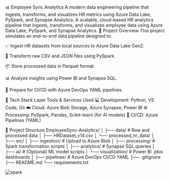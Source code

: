 📊 Employee Sync Analytics
A modern data engineering pipeline that ingests, transforms, and visualizes HR metrics using Azure Data Lake, PySpark, and Synapse Analytics.
A scalable, cloud-based HR analytics pipeline that ingests, transforms, and visualizes employee data using Azure Data Lake, PySpark, and Synapse Analytics.
🚀 Project Overview
This project simulates an end-to-end data pipeline designed to:

✅ Ingest HR datasets from local sources to Azure Data Lake Gen2.

🔁 Transform raw CSV and JSON files using PySpark.

📦 Store processed data in Parquet format.

📊 Analyze insights using Power BI and Synapse SQL.

🔁 Prepare for CI/CD with Azure DevOps YAML pipelines.

🧱 Tech Stack
Layer	Tools & Services Used
💻 Development:	Python, VS Code, Git
☁️ Cloud:	Azure Blob Storage, Azure Synapse, Power BI
⚙️ Processing:	PySpark, Pandas, Scikit-learn (for AI models)
🔁 CI/CD:	Azure Pipelines (YAML)

📁 Project Structure
EmployeeSync-Analytics/
│
├── data/                    # Raw and processed data
│   ├── HRDataset_v14.csv
│   └── processed_hr_data/
│
├── src/
│   ├── ingestion/           # Upload to Azure Blob
│   ├── processing/          # Spark transformation scripts
│   ├── analytics/           # Synapse SQL queries
│   ├── ai/                  # (Optional) ML model scripts
│   └── visualization/       # Power BI .pbix dashboards
│
├── pipelines/               # Azure DevOps CI/CD YAML
├── .gitignore
├── README.md
└── requirements.txt

![spark](https://github.com/user-attachments/assets/75abe345-46da-4a03-b852-f75da3228e99)

